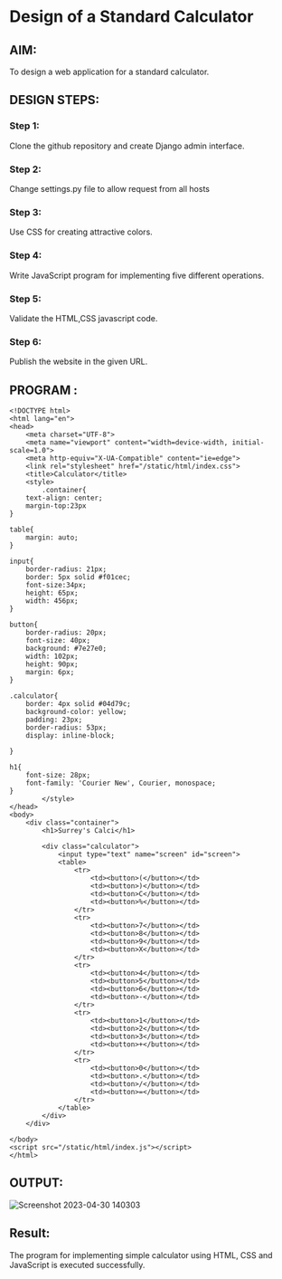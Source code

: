 # Design of a Standard Calculator

## AIM:

To design a web application for a standard calculator.

## DESIGN STEPS:

### Step 1:
Clone the github repository and create Django admin interface.

### Step 2:
Change settings.py file to allow request from all hosts

### Step 3:
Use CSS for creating attractive colors.

### Step 4:
Write JavaScript program for implementing five different operations.

### Step 5:
Validate the HTML,CSS javascript code.

### Step 6:

Publish the website in the given URL.

## PROGRAM :
```
<!DOCTYPE html>
<html lang="en">
<head>
    <meta charset="UTF-8">
    <meta name="viewport" content="width=device-width, initial-scale=1.0">
    <meta http-equiv="X-UA-Compatible" content="ie=edge">
    <link rel="stylesheet" href="/static/html/index.css">
    <title>Calculator</title>
    <style>
        .container{
    text-align: center;
    margin-top:23px
}

table{
    margin: auto;
}

input{
    border-radius: 21px;
    border: 5px solid #f01cec;
    font-size:34px;
    height: 65px;
    width: 456px;
}

button{
    border-radius: 20px;
    font-size: 40px;
    background: #7e27e0;
    width: 102px;
    height: 90px;
    margin: 6px;
}

.calculator{ 
    border: 4px solid #04d79c;
    background-color: yellow;
    padding: 23px;
    border-radius: 53px;
    display: inline-block;
    
}

h1{
    font-size: 28px;
    font-family: 'Courier New', Courier, monospace;
}
        </style>
</head>
<body>
    <div class="container">
        <h1>Surrey's Calci</h1>

        <div class="calculator">
            <input type="text" name="screen" id="screen">
            <table>
                <tr>
                    <td><button>(</button></td>
                    <td><button>)</button></td>
                    <td><button>C</button></td>
                    <td><button>%</button></td>
                </tr>
                <tr>
                    <td><button>7</button></td>
                    <td><button>8</button></td>
                    <td><button>9</button></td>
                    <td><button>X</button></td>
                </tr>
                <tr>
                    <td><button>4</button></td>
                    <td><button>5</button></td>
                    <td><button>6</button></td>
                    <td><button>-</button></td>
                </tr>
                <tr>
                    <td><button>1</button></td>
                    <td><button>2</button></td>
                    <td><button>3</button></td>
                    <td><button>+</button></td>
                </tr>
                <tr>
                    <td><button>0</button></td>
                    <td><button>.</button></td>
                    <td><button>/</button></td>
                    <td><button>=</button></td>
                </tr>
            </table>
        </div>
    </div>

</body>
<script src="/static/html/index.js"></script>
</html>
```
## OUTPUT:
![Screenshot 2023-04-30 140303](https://user-images.githubusercontent.com/119559366/235343687-739c6353-869e-47ea-a3d3-0214969fd06e.png)

## Result:
The program for implementing simple calculator using HTML, CSS and JavaScript is executed successfully.


